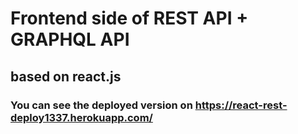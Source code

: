 # Frontend side of REST API + GRAPHQL API
## based on react.js
### You can see the deployed version on https://react-rest-deploy1337.herokuapp.com/
